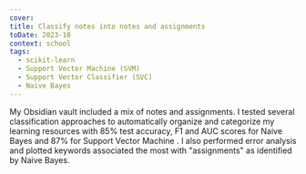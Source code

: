 ```yaml
---
cover:
title: Classify notes into notes and assignments
toDate: 2023-10
context: school
tags:
  - scikit-learn
  - Support Vector Machine (SVM)
  - Support Vector Classifier (SVC)
  - Naive Bayes
---
```


My Obsidian vault included a mix of notes and assignments. I tested several
classification approaches to automatically organize and categorize my learning
resources with 85% test accuracy, F1 and AUC scores for Naive Bayes and 87% for
Support Vector Machine . I also performed error analysis and plotted keywords
associated the most with "assignments" as identified by Naive Bayes.
